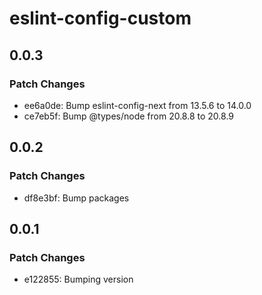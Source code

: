 # eslint-config-custom

## 0.0.3

### Patch Changes

- ee6a0de: Bump eslint-config-next from 13.5.6 to 14.0.0
- ce7eb5f: Bump @types/node from 20.8.8 to 20.8.9

## 0.0.2

### Patch Changes

- df8e3bf: Bump packages

## 0.0.1

### Patch Changes

- e122855: Bumping version
